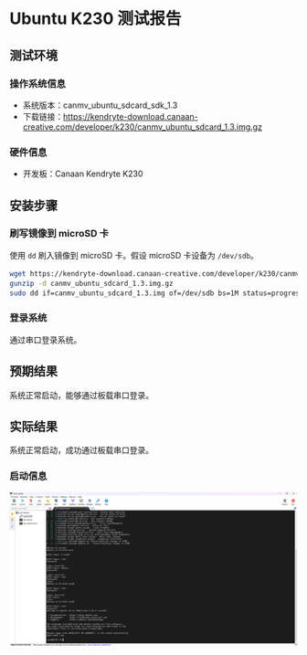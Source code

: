 # Ubuntu K230 测试报告

## 测试环境

### 操作系统信息

- 系统版本：canmv_ubuntu_sdcard_sdk_1.3
- 下载链接：https://kendryte-download.canaan-creative.com/developer/k230/canmv_ubuntu_sdcard_1.3.img.gz

### 硬件信息

- 开发板：Canaan Kendryte K230

## 安装步骤

### 刷写镜像到 microSD 卡

使用 `dd` 刷入镜像到 microSD 卡。假设 microSD 卡设备为 `/dev/sdb`。

```bash
wget https://kendryte-download.canaan-creative.com/developer/k230/canmv_ubuntu_sdcard_1.3.img.gz
gunzip -d canmv_ubuntu_sdcard_1.3.img.gz
sudo dd if=canmv_ubuntu_sdcard_1.3.img of=/dev/sdb bs=1M status=progress oflag=sync
```

### 登录系统

通过串口登录系统。

## 预期结果

系统正常启动，能够通过板载串口登录。

## 实际结果

系统正常启动，成功通过板载串口登录。

### 启动信息

![Ubuntu](image.png)